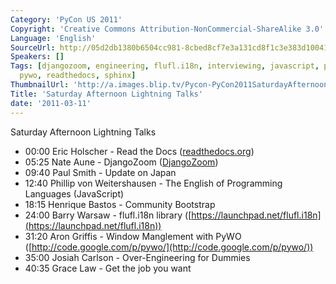 ```yaml
---
Category: 'PyCon US 2011'
Copyright: 'Creative Commons Attribution-NonCommercial-ShareAlike 3.0'
Language: 'English'
SourceUrl: http://05d2db1380b6504cc981-8cbed8cf7e3a131cd8f1c3e383d10041.r93.cf2.rackcdn.com/pycon-us-2011/358_saturday-afternoon-lightning-talks.mp4
Speakers: []
Tags: [djangozoom, engineering, flufl.i18n, interviewing, javascript, pycon, pycon2011,
  pywo, readthedocs, sphinx]
ThumbnailUrl: 'http://a.images.blip.tv/Pycon-PyCon2011SaturdayAfternoonLightningTalks857.png'
Title: 'Saturday Afternoon Lightning Talks'
date: '2011-03-11'
---
```

Saturday Afternoon Lightning Talks

  * 00:00 Eric Holscher - Read the Docs ([readthedocs.org](http://readthedocs.org/)) 
  * 05:25 Nate Aune - DjangoZoom ([DjangoZoom](http://djangozoom.com/)) 
  * 09:40 Paul Smith - Update on Japan 
  * 12:40 Phillip von Weitershausen - The English of Programming Languages (JavaScript) 
  * 18:15 Henrique Bastos - Community Bootstrap 
  * 24:00 Barry Warsaw - flufl.i18n library ([https://launchpad.net/flufl.i18n](https://launchpad.net/flufl.i18n)) 
  * 31:20 Aron Griffis - Window Manglement with PyWO ([http://code.google.com/p/pywo/](http://code.google.com/p/pywo/)) 
  * 35:00 Josiah Carlson - Over-Engineering for Dummies 
  * 40:35 Grace Law - Get the job you want 

